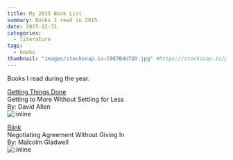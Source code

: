 ```yaml
---
title: My 2015 Book List
summary: Books I read in 2015.
date: 2015-12-31
categories:
  - literature
tags:
  - books
thumbnail: "images/stocksnap.io-C9E7B4U7QY.jpg" #https://stocksnap.io/photo/C9E7B4U7QY
---
```


Books I read during the year.

[Getting Things Done](https://www.amazon.com/Getting-Things-Done-David-Allen-audiobook/dp/B00005V7Q4)
<br>Getting to More Without Settling for Less
<br>By: David Allen
<br>![:inline](https://m.media-amazon.com/images/I/51MLUGKh-5L._SL320_.jpg)
<br>

[Blink](https://www.amazon.com/Blink-Malcolm-Gladwell-audiobook/dp/B00097DWY0)
<br>Negotiating Agreement Without Giving In
<br>By: Malcolm Gladwell
<br>![:inline](https://m.media-amazon.com/images/I/417cu5MG5QL._SL320_.jpg)
<br>
